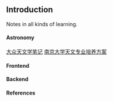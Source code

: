 ## Introduction

Notes in all kinds of learning.

#### Astronomy
[大众天文学笔记](./astronomy/大众天文学笔记.md)
[南京大学天文专业培养方案](./astronomy/南京大学天文专业培养方案.pdf)

#### Frontend

#### Backend



#### References
